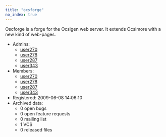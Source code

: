 ```yaml
---
title: "ocsforge"
no_index: true
---
```


Oscforge is a forge for the Ocsigen web server. It extends Ocsimore with a new kind of web-pages.


* Admins:
  * [user270](/users/user270)
  * [user278](/users/user278)
  * [user287](/users/user287)
  * [user343](/users/user343)
* Members:
  * [user270](/users/user270)
  * [user278](/users/user278)
  * [user287](/users/user287)
  * [user343](/users/user343)
* Registered: 2009-06-08 14:06:10
* Archived data:
  * 0 open bugs
  * 0 open feature requests
  * 0 mailing list
  * 1 VCS
  * 0 released files
